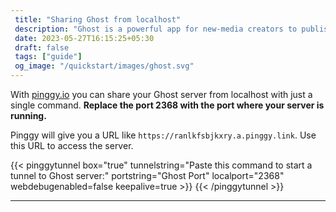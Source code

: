 ```yaml
---
 title: "Sharing Ghost from localhost" 
 description: "Ghost is a powerful app for new-media creators to publish, share, and grow a business around their content."
 date: 2023-05-27T16:15:25+05:30 
 draft: false 
 tags: ["guide"]
 og_image: "/quickstart/images/ghost.svg"
---
```


With [pinggy.io](https://pinggy.io) you can share your Ghost server from localhost with just a single command. **Replace the port 2368 with the port where your server is running.**

Pinggy will give you a URL like `https://ranlkfsbjkxry.a.pinggy.link`. Use this URL to access the server.

{{< pinggytunnel box="true" tunnelstring="Paste this command to start a tunnel to Ghost server:" portstring="Ghost Port" localport="2368" webdebugenabled=false keepalive=true >}}
{{< /pinggytunnel >}}

<hr>
